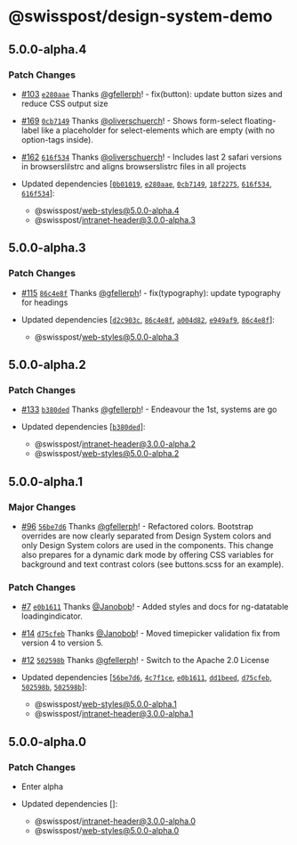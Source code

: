 # @swisspost/design-system-demo

## 5.0.0-alpha.4

### Patch Changes

- [#103](https://github.com/swisspost/design-system/pull/103) [`e280aae`](https://github.com/swisspost/design-system/commit/e280aaeb4e350e7ea827c13e5108d847ae2608c6) Thanks [@gfellerph](https://github.com/gfellerph)! - fix(button): update button sizes and reduce CSS output size

* [#169](https://github.com/swisspost/design-system/pull/169) [`0cb7149`](https://github.com/swisspost/design-system/commit/0cb7149cf2512293620d6fd01a9348e30803a361) Thanks [@oliverschuerch](https://github.com/oliverschuerch)! - Shows form-select floating-label like a placeholder for select-elements which are empty (with no option-tags inside).

- [#162](https://github.com/swisspost/design-system/pull/162) [`616f534`](https://github.com/swisspost/design-system/commit/616f534e184e7f48bf1c93fa3311e16e57d4998c) Thanks [@oliverschuerch](https://github.com/oliverschuerch)! - Includes last 2 safari versions in browserslilstrc and aligns browserslistrc files in all projects

- Updated dependencies [[`0b01019`](https://github.com/swisspost/design-system/commit/0b010194b3c64bed8b0f3fdf7015a9f53f19732b), [`e280aae`](https://github.com/swisspost/design-system/commit/e280aaeb4e350e7ea827c13e5108d847ae2608c6), [`0cb7149`](https://github.com/swisspost/design-system/commit/0cb7149cf2512293620d6fd01a9348e30803a361), [`18f2275`](https://github.com/swisspost/design-system/commit/18f2275de1201a070d41a6aff696de7972febca0), [`616f534`](https://github.com/swisspost/design-system/commit/616f534e184e7f48bf1c93fa3311e16e57d4998c), [`616f534`](https://github.com/swisspost/design-system/commit/616f534e184e7f48bf1c93fa3311e16e57d4998c)]:
  - @swisspost/web-styles@5.0.0-alpha.4
  - @swisspost/intranet-header@3.0.0-alpha.3

## 5.0.0-alpha.3

### Patch Changes

- [#115](https://github.com/swisspost/design-system/pull/115) [`86c4e8f`](https://github.com/swisspost/design-system/commit/86c4e8fda8d4df453e8aee023e07dca24555b9dc) Thanks [@gfellerph](https://github.com/gfellerph)! - fix(typography): update typography for headings

- Updated dependencies [[`d2c903c`](https://github.com/swisspost/design-system/commit/d2c903c6f20afde683e2b31fd30692ea3dee031e), [`86c4e8f`](https://github.com/swisspost/design-system/commit/86c4e8fda8d4df453e8aee023e07dca24555b9dc), [`a004d82`](https://github.com/swisspost/design-system/commit/a004d82486c390e713f1b824dacb7f01b63a883e), [`e949af9`](https://github.com/swisspost/design-system/commit/e949af95169b2ab589e992c7946cc5d172ea876a), [`86c4e8f`](https://github.com/swisspost/design-system/commit/86c4e8fda8d4df453e8aee023e07dca24555b9dc)]:
  - @swisspost/web-styles@5.0.0-alpha.3

## 5.0.0-alpha.2

### Patch Changes

- [#133](https://github.com/swisspost/design-system/pull/133) [`b380ded`](https://github.com/swisspost/design-system/commit/b380dedefc6a88626b2ee0706efefe438b519d3b) Thanks [@gfellerph](https://github.com/gfellerph)! - Endeavour the 1st, systems are go

- Updated dependencies [[`b380ded`](https://github.com/swisspost/design-system/commit/b380dedefc6a88626b2ee0706efefe438b519d3b)]:
  - @swisspost/intranet-header@3.0.0-alpha.2
  - @swisspost/web-styles@5.0.0-alpha.2

## 5.0.0-alpha.1

### Major Changes

- [#96](https://github.com/swisspost/design-system/pull/96) [`56be7d6`](https://github.com/swisspost/design-system/commit/56be7d64a6a5a2810d830f6fb4307584a0cebff1) Thanks [@gfellerph](https://github.com/gfellerph)! - Refactored colors. Bootstrap overrides are now clearly separated from Design System colors and only Design System colors are used in the components. This change also prepares for a dynamic dark mode by offering CSS variables for background and text contrast colors (see buttons.scss for an example).

### Patch Changes

- [#7](https://github.com/swisspost/design-system/pull/7) [`e0b1611`](https://github.com/swisspost/design-system/commit/e0b1611ec260a173cebeb985d2b992534a62de1f) Thanks [@Janobob](https://github.com/Janobob)! - Added styles and docs for ng-datatable loadingindicator.

* [#14](https://github.com/swisspost/design-system/pull/14) [`d75cfeb`](https://github.com/swisspost/design-system/commit/d75cfeb5f1d8add639216a7a842f60f6c277be70) Thanks [@Janobob](https://github.com/Janobob)! - Moved timepicker validation fix from version 4 to version 5.

- [#12](https://github.com/swisspost/design-system/pull/12) [`502598b`](https://github.com/swisspost/design-system/commit/502598b70994c30f98165c831e8a8bc04f2e5ea1) Thanks [@gfellerph](https://github.com/gfellerph)! - Switch to the Apache 2.0 License

- Updated dependencies [[`56be7d6`](https://github.com/swisspost/design-system/commit/56be7d64a6a5a2810d830f6fb4307584a0cebff1), [`4c7f1ce`](https://github.com/swisspost/design-system/commit/4c7f1ceaab68f72f97f1c0bc8e3eb83dadbe848d), [`e0b1611`](https://github.com/swisspost/design-system/commit/e0b1611ec260a173cebeb985d2b992534a62de1f), [`dd1beed`](https://github.com/swisspost/design-system/commit/dd1beed80186a3fac80cd072f8c3d7c67eaa2bd2), [`d75cfeb`](https://github.com/swisspost/design-system/commit/d75cfeb5f1d8add639216a7a842f60f6c277be70), [`502598b`](https://github.com/swisspost/design-system/commit/502598b70994c30f98165c831e8a8bc04f2e5ea1), [`502598b`](https://github.com/swisspost/design-system/commit/502598b70994c30f98165c831e8a8bc04f2e5ea1)]:
  - @swisspost/web-styles@5.0.0-alpha.1
  - @swisspost/intranet-header@3.0.0-alpha.1

## 5.0.0-alpha.0

### Patch Changes

- Enter alpha

- Updated dependencies []:
  - @swisspost/intranet-header@3.0.0-alpha.0
  - @swisspost/web-styles@5.0.0-alpha.0
